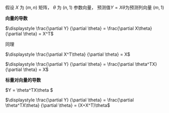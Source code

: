 假设 $X$ 为 $(m,n)$ 矩阵， $\theta$  为 $(n,1)$ 参数向量， 预测值$Y = X\theta$为预测列向量 $(m,1)$



**向量的导数**

$\displaystyle \frac{\partial Y} {\partial \theta} = \frac{\partial X\theta} {\partial \theta} = X^T$

同理

$\displaystyle \frac{\partial X^T\theta} {\partial \theta} = X$

$\displaystyle \frac{\partial Y} {\partial \theta} = \frac{\partial \theta^TX} {\partial \theta} = X$



**标量对向量的导数**

$Y = \theta^TX\theta $

$\displaystyle \frac{\partial Y} {\partial \theta} = \frac{\partial \theta^TX\theta} {\partial \theta} = (X+X^T)\theta$